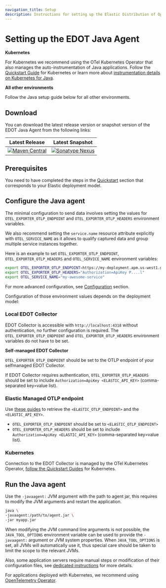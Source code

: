 ```yaml
---
navigation_title: Setup
description: Instructions for setting up the Elastic Distribution of OpenTelemetry (EDOT) Java Agent in various environments, including Kubernetes and others.
---
```

# Setting up the EDOT Java Agent

**Kubernetes**

For Kubernetes we recommend using the OTel Kubernetes Operator that also manages the auto-instrumentation of Java applications. Follow the [Quickstart Guide](../../../quickstart/index) for Kubernetes or learn more about [instrumentation details on Kubernetes for Java](./k8s). 

**All other environments**

Follow the Java setup guide below for all other environments.

## Download

You can download the latest release version or snapshot version of the EDOT Java Agent from the following links:

| Latest Release | Latest Snapshot |
|:---:|:---:|
| [![Maven Central](https://img.shields.io/maven-central/v/co.elastic.otel/elastic-otel-javaagent?label=elastic-otel-javaagent&style=for-the-badge)](https://mvnrepository.com/artifact/co.elastic.otel/elastic-otel-javaagent/latest) | [![Sonatype Nexus](https://img.shields.io/nexus/s/co.elastic.otel/elastic-otel-javaagent?server=https%3A%2F%2Foss.sonatype.org&label=elastic-otel-javaagent&style=for-the-badge)](https://oss.sonatype.org/service/local/artifact/maven/redirect?r=snapshots&g=co.elastic.otel&a=elastic-otel-javaagent&v=LATEST) |

## Prerequisites

You need to have completed the steps in the [Quickstart](/quickstart/) section that corresponds to your Elastic deployment model.

##  Configure the Java agent

The minimal configuration to send data involves setting the values for `OTEL_EXPORTER_OTLP_ENDPOINT` and `OTEL_EXPORTER_OTLP_HEADERS` environment variables.

We also recommend setting the `service.name` resource attribute explicitly with `OTEL_SERVICE_NAME` as it allows to qualify captured data and group multiple service instances together.

Here is an example to set `OTEL_EXPORTER_OTLP_ENDPOINT`, `OTEL_EXPORTER_OTLP_HEADERS` and `OTEL_SERVICE_NAME` environment variables:

```sh
export OTEL_EXPORTER_OTLP_ENDPOINT=https://my-deployment.apm.us-west1.gcp.cloud.es.io
export OTEL_EXPORTER_OTLP_HEADERS="Authorization=ApiKey P....l"
export OTEL_SERVICE_NAME="my-awesome-service"
```

For more advanced configuration, see [Configuration](../configuration) section.

Configuration of those environment values depends on the deployment model:

### Local EDOT Collector

EDOT Collector is accessible with `http://localhost:4318` without authentication, no further configuration is required.
The `OTEL_EXPORTER_OTLP_ENDPOINT` and `OTEL_EXPORTER_OTLP_HEADERS` environment variables do not have to be set.

**Self-managed EDOT Collector**

`OTEL_EXPORTER_OTLP_ENDPOINT` should be set to the OTLP endpoint of your selfmanaged EDOT Collector.
    
If EDOT Collector requires authentication, `OTEL_EXPORTER_OTLP_HEADERS` should be set to include `Authorization=ApiKey <ELASTIC_API_KEY>` (comma-separated key=value list).

### Elastic Managed OTLP endpoint

Use [these guides](../../../quickstart/serverless/index) to retrieve the `<ELASTIC_OTLP_ENDPOINT>` and the `<ELASTIC_API_KEY>`.

- `OTEL_EXPORTER_OTLP_ENDPOINT` should be set to `<ELASTIC_OTLP_ENDPOINT>`
- `OTEL_EXPORTER_OTLP_HEADERS` should be set to include `Authorization=ApiKey <ELASTIC_API_KEY>` (comma-separated key=value list).

### Kubernetes

Connection to the EDOT Collector is managed by the OTel Kubernetes Operator, [follow the Quickstart Guides](../../../quickstart/index) for Kubernetes.

## Run the Java agent

Use the `-javaagent:` JVM argument with the path to agent jar, this requires to modify the JVM arguments and restart
the application.

```sh
java \
-javaagent:/path/to/agent.jar \
-jar myapp.jar
```

When modifying the JVM command line arguments is not possible, the `JAVA_TOOL_OPTIONS` environment variable can be used
to provide the `-javaagent:` argument or JVM system properties. When `JAVA_TOOL_OPTIONS` is set, all JVMs will automatically 
use it, thus special care should be taken to limit the scope to the relevant JVMs.

Also, some application servers require manual steps or modification of their configuration files, see [dedicated instructions](https://opentelemetry.io/docs/zero-code/java/agent/server-config/) for more details.

For applications deployed with Kubernetes, we recommend using [OpenTelemetry Operator](./k8s).

